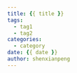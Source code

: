 ```yaml
---
title: {{ title }}
tags:
  - tag1
  - tag2
categories:
  - category
date: {{ date }}
author: shenxianpeng
---
```

